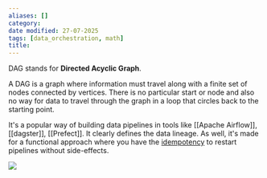 ```yaml
---
aliases: []
category:
date modified: 27-07-2025
tags: [data_orchestration, math]
title: 
---
```

DAG stands for **Directed Acyclic Graph**. 

A DAG is a graph where information must travel along with a finite set of nodes connected by vertices. There is no particular start or node and also no way for data to travel through the graph in a loop that circles back to the starting point.

It's a popular way of building data pipelines in tools like [[Apache Airflow]], [[dagster]], [[Prefect]]. It clearly defines the data lineage. As well, it's made for a functional approach where you have the [idempotency](term/idempotency.md) to restart pipelines without side-effects.

![](dag.png)